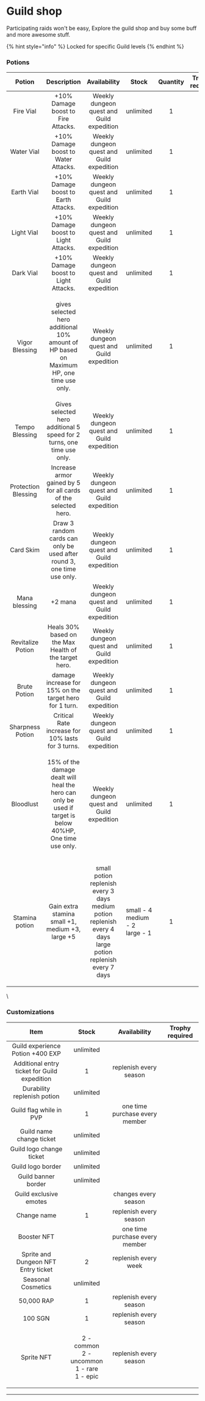 # Guild shop

Participating raids won't be easy, Explore the guild shop and buy some buff and more awesome stuff.

{% hint style="info" %}
Locked for specific Guild levels
{% endhint %}

### Potions

|        Potion       |                                                     Description                                                    |                                                        Availability                                                       | Stock                                       | Quantity | Trophy required |
| :-----------------: | :----------------------------------------------------------------------------------------------------------------: | :-----------------------------------------------------------------------------------------------------------------------: | ------------------------------------------- | :------: | :-------------: |
|      Fire Vial      |                                         +10% Damage boost to Fire Attacks.                                         |                                         Weekly dungeon quest and Guild expedition                                         | unlimited                                   |     1    |                 |
|      Water Vial     |                                         +10% Damage boost to Water Attacks.                                        |                                         Weekly dungeon quest and Guild expedition                                         | unlimited                                   |     1    |                 |
|      Earth Vial     |                                         +10% Damage boost to Earth Attacks.                                        |                                         Weekly dungeon quest and Guild expedition                                         | unlimited                                   |     1    |                 |
|      Light Vial     |                                         +10% Damage boost to Light Attacks.                                        |                                         Weekly dungeon quest and Guild expedition                                         | unlimited                                   |     1    |                 |
|      Dark Vial      |                                         +10% Damage boost to Light Attacks.                                        |                                         Weekly dungeon quest and Guild expedition                                         | unlimited                                   |     1    |                 |
|    Vigor Blessing   |          <p>gives selected hero additional 10% amount of HP based on Maximum HP, one<br>time use only.</p>         |                                         Weekly dungeon quest and Guild expedition                                         | unlimited                                   |     1    |                 |
|    Tempo Blessing   |                       Gives selected hero additional 5 speed for 2 turns, one time use only.                       |                                         Weekly dungeon quest and Guild expedition                                         | unlimited                                   |     1    |                 |
| Protection Blessing |                           Increase armor gained by 5 for all cards of the selected hero.                           |                                         Weekly dungeon quest and Guild expedition                                         | unlimited                                   |     1    |                 |
|      Card Skim      |                       Draw 3 random cards can only be used after round 3, one time use only.                       |                                         Weekly dungeon quest and Guild expedition                                         | unlimited                                   |     1    |                 |
|    Mana blessing    |                                                       +2 mana                                                      |                                         Weekly dungeon quest and Guild expedition                                         | unlimited                                   |     1    |                 |
|  Revitalize Potion  |                                Heals 30% based on the Max Health of the target hero.                               |                                         Weekly dungeon quest and Guild expedition                                         | unlimited                                   |     1    |                 |
|     Brute Potion    |                               damage increase for 15% on the target hero for 1 turn.                               |                                         Weekly dungeon quest and Guild expedition                                         | unlimited                                   |     1    |                 |
|   Sharpness Potion  |                                  Critical Rate increase for 10% lasts for 3 turns.                                 |                                         Weekly dungeon quest and Guild expedition                                         | unlimited                                   |     1    |                 |
|      Bloodlust      | <p>15% of the damage dealt will heal the hero can only be used if target is below<br>40%HP, One time use only.</p> |                                         Weekly dungeon quest and Guild expedition                                         | unlimited                                   |     1    |                 |
|    Stamina potion   |                             <p>Gain extra stamina<br>small +1, medium +3, large +5</p>                             | <p>small potion replenish every 3 days<br>medium potion replenish every 4 days<br>large potion replenish every 7 days</p> | <p>small - 4<br>medium - 2<br>large - 1</p> |     1    |                 |

\


### Customizations

|                     Item                     |                           Stock                           |          Availability          | Trophy required |
| :------------------------------------------: | :-------------------------------------------------------: | :----------------------------: | :-------------: |
|       Guild experience Potion +400 EXP       |                         unlimited                         |                                |                 |
| Additional entry ticket for Guild expedition |                             1                             |     replenish every season     |                 |
|          Durability replenish potion         |                         unlimited                         |                                |                 |
|            Guild flag while in PVP           |                             1                             | one time purchase every member |                 |
|           Guild name change ticket           |                         unlimited                         |                                |                 |
|           Guild logo change ticket           |                         unlimited                         |                                |                 |
|               Guild logo border              |                         unlimited                         |                                |                 |
|              Guild banner border             |                         unlimited                         |                                |                 |
|            Guild exclusive emotes            |                                                           |      changes every season      |                 |
|                  Change name                 |                             1                             |     replenish every season     |                 |
|                  Booster NFT                 |                                                           | one time purchase every member |                 |
|      Sprite and Dungeon NFT Entry ticket     |                             2                             |      replenish every week      |                 |
|              Seasonal Cosmetics              |                         unlimited                         |                                |                 |
|                  50,000 RAP                  |                             1                             |     replenish every season     |                 |
|                    100 SGN                   |                             1                             |     replenish every season     |                 |
|                  Sprite NFT                  | <p>2 - common<br>2 - uncommon<br>1 - rare<br>1 - epic</p> |     replenish every season     |                 |

****

